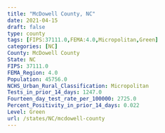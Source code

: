 ```yaml
---
title: "McDowell County, NC"
date: 2021-04-15
draft: false
type: county
tags: [FIPS:37111.0,FEMA:4.0,Micropolitan,Green]
categories: [NC]
County: McDowell County
State: NC
FIPS: 37111.0
FEMA_Region: 4.0
Population: 45756.0
NCHS_Urban_Rural_Classification: Micropolitan
Tests_in_prior_14_days: 1247.0
Fourteen_day_test_rate_per_100000: 2725.0
Percent_Positivity_in_prior_14_days: 0.022
Level: Green
url: /states/NC/mcdowell-county
---
```



